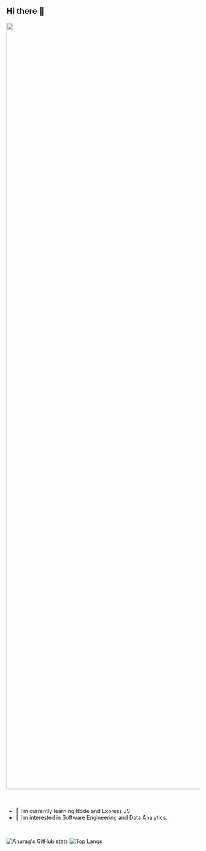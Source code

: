 ## Hi there 👋

<!--
**lancemiranoo/lancemiranoo** is a ✨ _special_ ✨ repository because its `README.md` (this file) appears on your GitHub profile.

Here are some ideas to get you started:

- 🔭 I’m currently working on ...
- 🌱 I’m currently learning ...
- 👯 I’m looking to collaborate on ...
- 🤔 I’m looking for help with ...
- 💬 Ask me about ...
- 📫 How to reach me: ...
- 😄 Pronouns: ...
- ⚡ Fun fact: ...
-->
<div align="center">
  <img width=2000 src="https://github.com/user-attachments/assets/a6845340-cde3-45ec-8be7-470481f7fc01" />
</div>

<br>
<br>

- 🌱 I’m currently learning Node and Express JS.
- 🤔 I’m interested in Software Engineering and Data Analytics.

<br>

![Anurag's GitHub stats](https://github-readme-stats.vercel.app/api?username=lancemiranoo&show_icons=true) 
![Top Langs](https://github-readme-stats.vercel.app/api/top-langs/?username=lancemiranoo&layout=compact)

